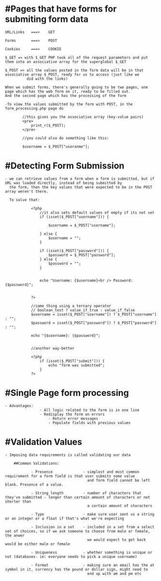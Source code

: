 #Pages that have forms for submiting form data
==============================================

	URL/Links	===>	GET

	Forms		===> 	POST

	Cookies		===>	COOKIE

	$_GET => with $_GET PHP took all of the request parameters and put them into an associative array for the superglobal $_GET

	$_POST => all the values posted in the form data will be in that associative array $_POST, ready for us to access (just like we
			  did with the links)

	When we submit forms, there's generally going to be two pages, one page which has the web form on it, ready to be filled out.
	And the second page which has the processing of the form

	-To view the values submitted by the form with POST, in the form_processing.php page do

			//this gives you the associative array (key-value pairs)
			<pre>
				print_r($_POST);
			</pre>

			//you could also do something like this:

			$username = $_POST["useranme"];


#Detecting Form Submission
==========================
	- we can retrieve values from a form when a form is submitted, but if URL was loaded directly, instead of being submitted by
	  the form, then the key values that were expected to be in the POST array weren't there.

	  To solve that:

	  			<?php
					//it also sets default values of empty if its not set
					if (isset($_POST["username"])) {
						
						$username = $_POST["username"];
					
					} else {
						$username = "";
					}

					if (isset($_POST["password"])) {
						$password = $_POST["password"];
					} else {
						$password = "";
					}


					echo "Username: {$username}<br /> Password: {$password}";
			

				?>

				//same thing using a ternary operator
				// boolean_test ? value_if_true : value_if_false
				$username = isset($_POST["username"]) ? $_POST["username"] : "";
				$password = isset($_POST["password"]) ? $_POST["password"] : "";

				echo "{$username}: {$password}";


				//another way-better

				<?php
					if (isset($_POST["submit"])) {
						echo "form was submitted";
					}
				?>


#Single Page form processing
============================

	- Advantages:
					- All logic related to the form is in one line
					- Redisplay the form on errors
						- Return error messages
						- Populate fields with previous values
					

#Validation Values
==================

	- Imposing data requirements is called validating our data

		##Common Validations:

				- Presence				- simplest and most common requirement for a form field is that user submits some value
										  and form field cannot be left blank. Presence of a value.	

				- String length			- number of characters that they've submitted - longer than certain amount of characters or not shorter than
				 						  a certain amount of characters	

				- Type					- make sure user sent us a string or an integer or a float if that's what we're expecting

				- Inclusion in a set	- included in a set from a select set of choices, so if we ask someone to choose from male or female, the anwer
										  we would expect to get back would be either male or female

				- Uniqueness			- whether something is unique or not (databases- ie: everyone needs to pick a unique username)

				- Format				- making sure an email has the at symbol in it, currency has the pound or dollar sign, might need to
										  end up with am and pm etc

















